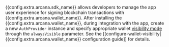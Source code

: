 {{config.extra.arcana.sdk_name}} allows developers to manage the app user experience for signing blockchain transactions with {{config.extra.arcana.wallet_name}}. After installing the {{config.extra.arcana.wallet_name}}, during integration with the app, create a new `AuthProvider` instance and specify appropriate wallet [visibility mode]({{page.meta.arcana.root_rel_path}}/concepts/anwallet/walletuimodes.md) through the `alwaysVisible` parameter. See the [[configure-wallet-visibility|{{config.extra.arcana.wallet_name}} configuration guide]] for details.